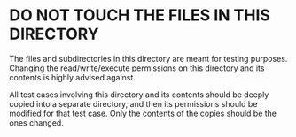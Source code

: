 # DO NOT TOUCH THE FILES IN THIS DIRECTORY

The files and subdirectories in this directory are meant for testing purposes. Changing the read/write/execute permissions 
on this directory and its contents is highly advised against.

All test cases involving this directory and its contents should be deeply copied
into a separate directory, and then its permissions should be modified for that test case. 
Only the contents of the copies should be the ones changed.
